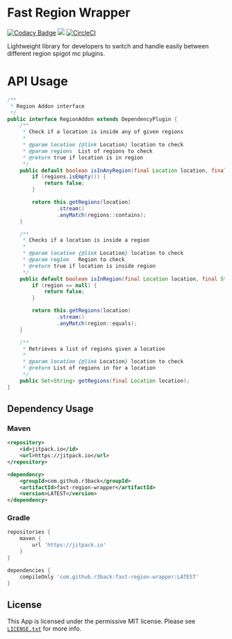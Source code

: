 # Fast Region Wrapper

[![Codacy Badge](https://app.codacy.com/project/badge/Grade/cb9e1b7178e54b649888715ff79a6d55)](https://app.codacy.com/gh/r3back/fast-region-wrapper/dashboard?utm_source=gh&utm_medium=referral&utm_content=&utm_campaign=Badge_grade)
[![](https://jitpack.io/v/r3back/fast-region-wrapper.svg)](https://jitpack.io/#r3back/fast-region-wrapper)
[![CircleCI](https://dl.circleci.com/status-badge/img/gh/r3back/fast-region-wrapper/tree/master.svg?style=shield)](https://dl.circleci.com/status-badge/redirect/gh/r3back/fast-region-wrapper/tree/master)

Lightweight library for developers to switch and handle easily between different region spigot mc plugins.

# API Usage

```java
/**
 * Region Addon interface
 */
public interface RegionAddon extends DependencyPlugin {
    /**
     * Check if a location is inside any of given regions
     *
     * @param location {@link Location} location to check
     * @param regions  List of regions to check
     * @return true if location is in region
     */
    public default boolean isInAnyRegion(final Location location, final List<String> regions) {
        if (regions.isEmpty()) {
            return false;
        }

        return this.getRegions(location)
                .stream()
                .anyMatch(regions::contains);
    }

    /**
     * Checks if a location is inside a region
     * 
     * @param location {@link Location} location to check
     * @param region   Region to check
     * @return true if location is inside region
     */
    public default boolean isInRegion(final Location location, final String region) {
        if (region == null) {
            return false;
        }

        return this.getRegions(location)
                .stream()
                .anyMatch(region::equals);
    }

    /**
     * Retrieves a list of regions given a location
     * 
     * @param location {@link Location} location to check
     * @return List of regions in for a location
     */
    public Set<String> getRegions(final Location location);
}
```

## Dependency Usage

### Maven

```xml
<repository>
    <id>jitpack.io</id>
    <url>https://jitpack.io</url>
</repository>
```

```xml
<dependency>
    <groupId>com.github.r3back</groupId>
    <artifactId>fast-region-wrapper</artifactId>
    <version>LATEST</version>
</dependency>
```

### Gradle

```groovy
repositories {
    maven { 
        url 'https://jitpack.io' 
    }
}
```

```groovy
dependencies {
    compileOnly 'com.github.r3back:fast-region-wrapper:LATEST'
}
```

## License
This App is licensed under the permissive MIT license. Please see [`LICENSE.txt`](https://github.com/r3back/users-service/blob/master/LICENSE.txt) for more info.
